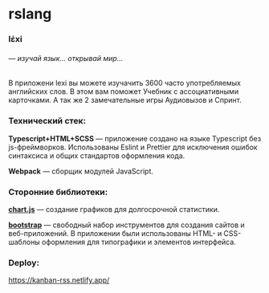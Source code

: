 # rslang

### lέxi

###### — изучай язык... открывай мир...

В приложени lexi вы можете изучачить 3600 часто употребляемых английских слов.
В этом вам поможет Учебник с ассоциативными карточками. А так же 2 замечательные игры Аудиовызов и Спринт.

### Технический стек:

**Typescript+HTML+SCSS** — приложение создано на языке Typescript без js-фреймворков. Использованы Eslint и Prettier для исключения ошибок синтаксиса и общих стандартов оформления кода.

**Webpack** — сборщик модулей JavaScript.


### Сторонние библиотеки:

**[chart.js](https://www.chartjs.org/)** — создание графиков для долгосрочной статистики.

**[bootstrap](https://getbootstrap.com/)** — свободный набор инструментов для создания сайтов и веб-приложений. В приложении были использованы HTML- и CSS-шаблоны оформления для типографики и элементов интерфейса.

### Deploy: 

https://kanban-rss.netlify.app/
